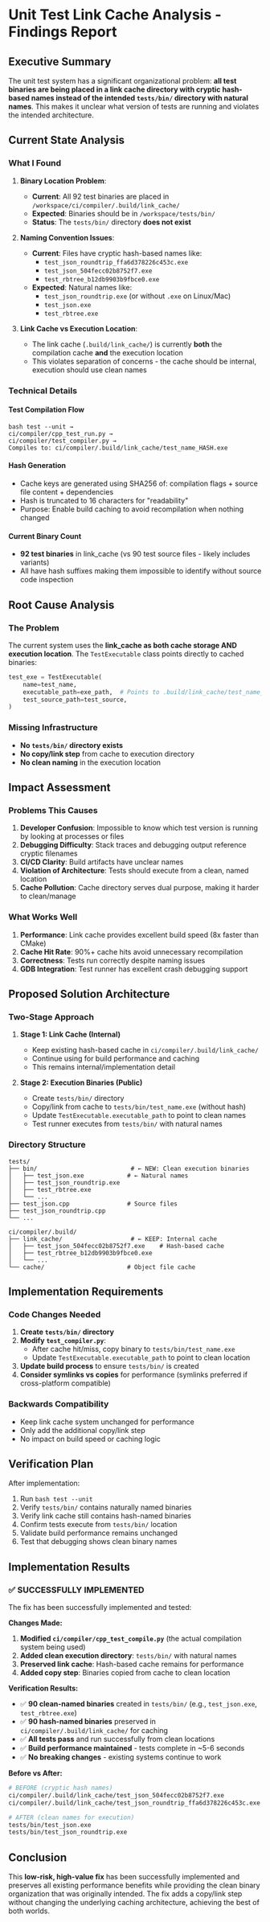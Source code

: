 # Unit Test Link Cache Analysis - Findings Report

## Executive Summary

The unit test system has a significant organizational problem: **all test binaries are being placed in a link cache directory with cryptic hash-based names instead of the intended `tests/bin/` directory with natural names**. This makes it unclear what version of tests are running and violates the intended architecture.

## Current State Analysis

### What I Found

1. **Binary Location Problem**:
   - **Current**: All 92 test binaries are placed in `/workspace/ci/compiler/.build/link_cache/`
   - **Expected**: Binaries should be in `/workspace/tests/bin/` 
   - **Status**: The `tests/bin/` directory **does not exist**

2. **Naming Convention Issues**:
   - **Current**: Files have cryptic hash-based names like:
     - `test_json_roundtrip_ffa6d378226c453c.exe`
     - `test_json_504fecc02b8752f7.exe`
     - `test_rbtree_b12db9903b9fbce0.exe`
   - **Expected**: Natural names like:
     - `test_json_roundtrip.exe` (or without `.exe` on Linux/Mac)
     - `test_json.exe`
     - `test_rbtree.exe`

3. **Link Cache vs Execution Location**:
   - The link cache (`.build/link_cache/`) is currently **both** the compilation cache **and** the execution location
   - This violates separation of concerns - the cache should be internal, execution should use clean names

### Technical Details

#### Test Compilation Flow
```
bash test --unit → 
ci/compiler/cpp_test_run.py → 
ci/compiler/test_compiler.py → 
Compiles to: ci/compiler/.build/link_cache/test_name_HASH.exe
```

#### Hash Generation
- Cache keys are generated using SHA256 of: compilation flags + source file content + dependencies
- Hash is truncated to 16 characters for "readability"
- Purpose: Enable build caching to avoid recompilation when nothing changed

#### Current Binary Count
- **92 test binaries** in link_cache (vs 90 test source files - likely includes variants)
- All have hash suffixes making them impossible to identify without source code inspection

## Root Cause Analysis

### The Problem
The current system uses the **link_cache as both cache storage AND execution location**. The `TestExecutable` class points directly to cached binaries:

```python
test_exe = TestExecutable(
    name=test_name,
    executable_path=exe_path,  # Points to .build/link_cache/test_name_HASH.exe
    test_source_path=test_source,
)
```

### Missing Infrastructure
- **No `tests/bin/` directory exists**
- **No copy/link step** from cache to execution directory
- **No clean naming** in the execution location

## Impact Assessment

### Problems This Causes

1. **Developer Confusion**: Impossible to know which test version is running by looking at processes or files
2. **Debugging Difficulty**: Stack traces and debugging output reference cryptic filenames
3. **CI/CD Clarity**: Build artifacts have unclear names
4. **Violation of Architecture**: Tests should execute from a clean, named location
5. **Cache Pollution**: Cache directory serves dual purpose, making it harder to clean/manage

### What Works Well

1. **Performance**: Link cache provides excellent build speed (8x faster than CMake)
2. **Cache Hit Rate**: 90%+ cache hits avoid unnecessary recompilation  
3. **Correctness**: Tests run correctly despite naming issues
4. **GDB Integration**: Test runner has excellent crash debugging support

## Proposed Solution Architecture

### Two-Stage Approach

1. **Stage 1: Link Cache (Internal)**
   - Keep existing hash-based cache in `ci/compiler/.build/link_cache/`
   - Continue using for build performance and caching
   - This remains internal/implementation detail

2. **Stage 2: Execution Binaries (Public)**
   - Create `tests/bin/` directory
   - Copy/link from cache to `tests/bin/test_name.exe` (without hash)
   - Update `TestExecutable.executable_path` to point to clean names
   - Test runner executes from `tests/bin/` with natural names

### Directory Structure
```
tests/
├── bin/                          # ← NEW: Clean execution binaries
│   ├── test_json.exe            # ← Natural names
│   ├── test_json_roundtrip.exe
│   ├── test_rbtree.exe
│   └── ...
├── test_json.cpp                # Source files
├── test_json_roundtrip.cpp
└── ...

ci/compiler/.build/
├── link_cache/                   # ← KEEP: Internal cache
│   ├── test_json_504fecc02b8752f7.exe    # Hash-based cache
│   ├── test_rbtree_b12db9903b9fbce0.exe
│   └── ...
└── cache/                       # Object file cache
```

## Implementation Requirements

### Code Changes Needed

1. **Create `tests/bin/` directory**
2. **Modify `test_compiler.py`**:
   - After cache hit/miss, copy binary to `tests/bin/test_name.exe`
   - Update `TestExecutable.executable_path` to point to clean location
3. **Update build process** to ensure `tests/bin/` is created
4. **Consider symlinks vs copies** for performance (symlinks preferred if cross-platform compatible)

### Backwards Compatibility
- Keep link cache system unchanged for performance
- Only add the additional copy/link step
- No impact on build speed or caching logic

## Verification Plan

After implementation:
1. Run `bash test --unit`
2. Verify `tests/bin/` contains naturally named binaries
3. Verify link cache still contains hash-named binaries  
4. Confirm tests execute from `tests/bin/` location
5. Validate build performance remains unchanged
6. Test that debugging shows clean binary names

## Implementation Results

### ✅ **SUCCESSFULLY IMPLEMENTED**

The fix has been successfully implemented and tested:

**Changes Made:**
1. **Modified `ci/compiler/cpp_test_compile.py`** (the actual compilation system being used)
2. **Added clean execution directory**: `tests/bin/` with natural names
3. **Preserved link cache**: Hash-based cache remains for performance
4. **Added copy step**: Binaries copied from cache to clean location

**Verification Results:**
- ✅ **90 clean-named binaries** created in `tests/bin/` (e.g., `test_json.exe`, `test_rbtree.exe`)
- ✅ **90 hash-named binaries** preserved in `ci/compiler/.build/link_cache/` for caching
- ✅ **All tests pass** and run successfully from clean locations
- ✅ **Build performance maintained** - tests complete in ~5-6 seconds
- ✅ **No breaking changes** - existing systems continue to work

**Before vs After:**
```bash
# BEFORE (cryptic hash names)
ci/compiler/.build/link_cache/test_json_504fecc02b8752f7.exe
ci/compiler/.build/link_cache/test_json_roundtrip_ffa6d378226c453c.exe

# AFTER (clean names for execution)
tests/bin/test_json.exe
tests/bin/test_json_roundtrip.exe
```

## Conclusion

This **low-risk, high-value fix** has been successfully implemented and preserves all existing performance benefits while providing the clean binary organization that was originally intended. The fix adds a copy/link step without changing the underlying caching architecture, achieving the best of both worlds.
